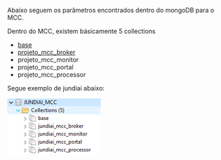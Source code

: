 Abaixo seguem os parâmetros encontrados dentro do mongoDB para o MCC.

Dentro do MCC, existem básicamente 5 collections

- [base](/MCC-%2D-Mercury-Cloud-Center/MCC-%2D-5.-Parâmetros-gerais-do-mongo-DB/MCC-%2D-5.1-Mongo-DB-%2D-base)
- [projeto_mcc_broker](/MCC-%2D-Mercury-Cloud-Center/MCC-%2D-5.-Parâmetros-gerais-do-mongo-DB/MCC-%2D-5.2-Mongo-DB-%2D-mcc_broker)
- projeto_mcc_monitor
- projeto_mcc_portal
- projeto_mcc_processor

Segue exemplo de jundiai abaixo:

![image.png](/.attachments/image-5d61f0a1-3a1e-457b-98ba-1d5bc606527c.png)
<br><br>

